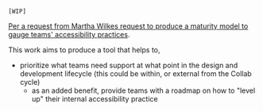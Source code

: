 `[WIP]`

[Per a request from Martha Wilkes request to produce a maturity model to gauge teams' accessibility practices](https://github.com/department-of-veterans-affairs/va.gov-team/issues/56240).

This work aims to produce a tool that helps to, 

- prioritize what teams need support at what point in the design and development lifecycle (this could be within, or external from the Collab cycle)
    - as an added benefit, provide teams with a roadmap on how to "level up" their internal accessibility practice

